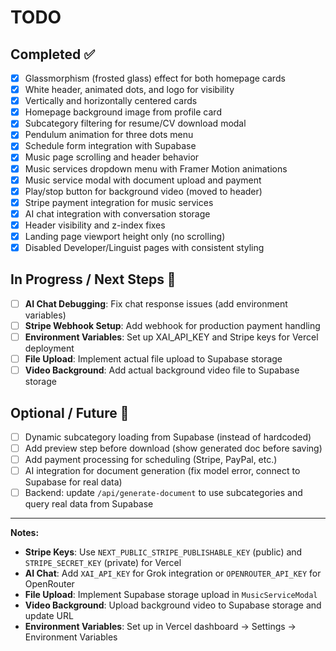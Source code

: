 # TODO

## Completed ✅
- [x] Glassmorphism (frosted glass) effect for both homepage cards
- [x] White header, animated dots, and logo for visibility
- [x] Vertically and horizontally centered cards
- [x] Homepage background image from profile card
- [x] Subcategory filtering for resume/CV download modal
- [x] Pendulum animation for three dots menu
- [x] Schedule form integration with Supabase
- [x] Music page scrolling and header behavior
- [x] Music services dropdown menu with Framer Motion animations
- [x] Music service modal with document upload and payment
- [x] Play/stop button for background video (moved to header)
- [x] Stripe payment integration for music services
- [x] AI chat integration with conversation storage
- [x] Header visibility and z-index fixes
- [x] Landing page viewport height only (no scrolling)
- [x] Disabled Developer/Linguist pages with consistent styling

## In Progress / Next Steps 🔄
- [ ] **AI Chat Debugging**: Fix chat response issues (add environment variables)
- [ ] **Stripe Webhook Setup**: Add webhook for production payment handling
- [ ] **Environment Variables**: Set up XAI_API_KEY and Stripe keys for Vercel deployment
- [ ] **File Upload**: Implement actual file upload to Supabase storage
- [ ] **Video Background**: Add actual background video file to Supabase storage

## Optional / Future 🚀
- [ ] Dynamic subcategory loading from Supabase (instead of hardcoded)
- [ ] Add preview step before download (show generated doc before saving)
- [ ] Add payment processing for scheduling (Stripe, PayPal, etc.)
- [ ] AI integration for document generation (fix model error, connect to Supabase for real data)
- [ ] Backend: update `/api/generate-document` to use subcategories and query real data from Supabase

---

**Notes:**
- **Stripe Keys**: Use `NEXT_PUBLIC_STRIPE_PUBLISHABLE_KEY` (public) and `STRIPE_SECRET_KEY` (private) for Vercel
- **AI Chat**: Add `XAI_API_KEY` for Grok integration or `OPENROUTER_API_KEY` for OpenRouter
- **File Upload**: Implement Supabase storage upload in `MusicServiceModal`
- **Video Background**: Upload background video to Supabase storage and update URL
- **Environment Variables**: Set up in Vercel dashboard → Settings → Environment Variables 
